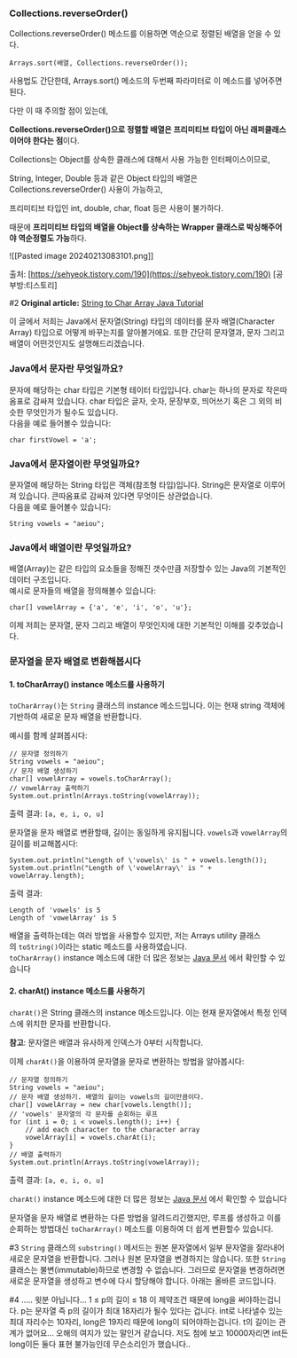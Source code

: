 ### **Collections.reverseOrder()**

Collections.reverseOrder() 메소드를 이용하면 역순으로 정렬된 배열을 얻을 수 있다.

```
Arrays.sort(배열, Collections.reverseOrder());
```

사용법도 간단한데, Arrays.sort() 메소드의 두번째 파라미터로 이 메소드를 넣어주면 된다.

다만 이 때 주의할 점이 있는데,

**Collections.reverseOrder()으로 정렬할 배열은 프리미티브 타입이 아닌 래퍼클래스 이어야 한다는 점**이다.

Collections는 Object를 상속한 클래스에 대해서 사용 가능한 인터페이스이므로,

String, Integer, Double 등과 같은 Object 타입의 배열은 Collections.reverseOrder() 사용이 가능하고,

프리미티브 타입인 int, double, char, float 등은 사용이 불가하다.

때문에 **프리미티브 타입의 배열을 Object를 상속하는 Wrapper 클래스로 박싱해주어야 역순정렬도 가능**하다.

![[Pasted image 20240213083101.png]]

출처: [https://sehyeok.tistory.com/190](https://sehyeok.tistory.com/190) [공부방:티스토리]

#2
**Original article:** [String to Char Array Java Tutorial](https://www.freecodecamp.org/news/string-to-char-array-java-tutorial/)

이 글에서 저희는 Java에서 문자열(String) 타입의 데이터를 문자 배열(Character Array) 타입으로 어떻게 바꾸는지를 알아볼거에요. 또한 간단히 문자열과, 문자 그리고 배열이 어떤것인지도 설명해드리겠습니다.

### Java에서 문자란 무엇일까요?

문자에 해당하는 char 타입은 기본형 테이터 타입입니다. char는 하나의 문자로 작은따옴표로 감싸져 있습니다. char 타입은 글자, 숫자, 문장부호, 띄어쓰기 혹은 그 외의 비슷한 무엇인가가 될수도 있습니다.  
다음을 예로 들어볼수 있습니다:

```
char firstVowel = 'a';
```

### Java에서 문자열이란 무엇일까요?

문자열에 해당하는 String 타입은 객체(참조형 타입)입니다. String은 문자열로 이루어져 있습니다. 큰따옴표로 감싸져 있다면 무엇이든 상관없습니다.  
다음을 예로 들어볼수 있습니다:

```
String vowels = "aeiou";
```

### Java에서 배열이란 무엇일까요?

배열(Array)는 같은 타입의 요소들을 정해진 갯수만큼 저장할수 있는 Java의 기본적인 데이터 구조입니다.  
예시로 문자들의 배열을 정의해볼수 있습니다:

```
char[] vowelArray = {'a', 'e', 'i', 'o', 'u'};
```

이제 저희는 문자열, 문자 그리고 배열이 무엇인지에 대한 기본적인 이해를 갖추었습니다.

### 문자열을 문자 배열로 변환해봅시다

#### 1. toCharArray() instance 메소드를 사용하기

`toCharArray()`는 `String` 클래스의 instance 메소드입니다. 이는 현재 string 객체에 기반하여 새로운 문자 배열을 반환합니다.

예시를 함께 살펴봅시다:

```
// 문자열 정의하기 
String vowels = "aeiou";
// 문자 배열 생성하기
char[] vowelArray = vowels.toCharArray();
// vowelArray 출력하기
System.out.println(Arrays.toString(vowelArray));
```

출력 결과: `[a, e, i, o, u]`

문자열을 문자 배열로 변환할때, 길이는 동일하게 유지됩니다. `vowels`과 `vowelArray`의 길이를 비교해봅시다:

```
System.out.println("Length of \'vowels\' is " + vowels.length());
System.out.println("Length of \'vowelArray\' is " + vowelArray.length);
```

출력 결과:

```
Length of 'vowels' is 5
Length of 'vowelArray' is 5
```

배열을 출력하는데는 여러 방법을 사용할수 있지만, 저는 Arrays utility 클래스의 `toString()`이라는 static 메소드를 사용하였습니다.  
`toCharArray()` instance 메소드에 대한 더 많은 정보는 [Java 문서](https://docs.oracle.com/javase/8/docs/api/java/lang/String.html#toCharArray--) 에서 확인할 수 있습니다

#### 2. charAt() instance 메소드를 사용하기

`charAt()`은 String 클래스의 instance 메소드입니다. 이는 현재 문자열에서 특정 인덱스에 위치한 문자를 반환합니다.

**참고**: 문자열은 배열과 유사하게 인덱스가 0부터 시작합니다.

이제 `charAt()`을 이용하여 문자열을 문자로 변환하는 방법을 알아봅시다:

```
// 문자열 정의하기 
String vowels = "aeiou";
// 문자 배열 생성하기. 배열의 길이는 vowels의 길이만큼이다. 
char[] vowelArray = new char[vowels.length()];
// 'vowels' 문자열의 각 문자를 순회하는 루프
for (int i = 0; i < vowels.length(); i++) {
    // add each character to the character array
    vowelArray[i] = vowels.charAt(i);
}
// 배열 출력하기
System.out.println(Arrays.toString(vowelArray));
```

출력 결과: `[a, e, i, o, u]`

`charAt()` instance 메소드에 대한 더 많은 정보는 [Java 문서](https://docs.oracle.com/javase/8/docs/api/java/lang/String.html#charAt-int-) 에서 확인할 수 있습니다

문자열을 문자 배열로 변환하는 다른 방법을 알려드리긴했지만, 루프를 생성하고 이를 순회하는 방법대신 `toCharArray()` 메소드를 이용하여 더 쉽게 변환할수 있습니다.

#3
`String` 클래스의 `substring()` 메서드는 원본 문자열에서 일부 문자열을 잘라내어 새로운 문자열을 반환합니다. 그러나 원본 문자열을 변경하지는 않습니다. 또한 `String` 클래스는 불변(immutable)하므로 변경할 수 없습니다. 그러므로 문자열을 변경하려면 새로운 문자열을 생성하고 변수에 다시 할당해야 합니다. 아래는 올바른 코드입니다.


#4 
..... 윗분 아닙니다... 1 ≤ p의 길이 ≤ 18 이 제약조건 때문에 long을 써야하는겁니다. p는 문자열 즉 p의 길이가 최대 18자리가 될수 있다는 겁니다. 
int로 나타낼수 있는 최대 자리수는 10자리,  long은 19자리 때문에 long이 되어야하는겁니다. t의 길이는 관계가 없어요... 오해의 여지가 있는 말인거 같습니다. 저도 첨에 보고 10000자리면 int든 long이든 둘다 표현 불가능인데 무슨소리인가 했습니다..